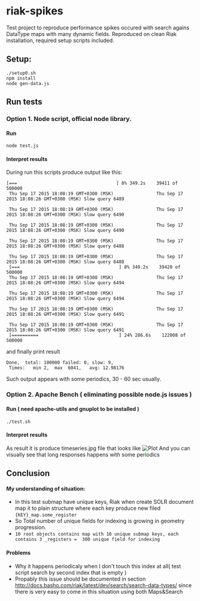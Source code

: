 # riak-spikes
Test project to reproduce performance spikes occured with search agains DataType maps with many dynamic fields.
Reproduced on clean Riak installation, required setup scripts included.

## Setup:
```
./setup0.sh
npm install 
node gen-data.js 
```


## Run tests 

### Option 1. Node  script, official node library.

#### Run
```
node test.js  
```
#### Interpret results

During run this scripts produce output like this: 
```
[===                                     ] 8% 349.2s    39411 of 500000
 Thu Sep 17 2015 18:08:19 GMT+0300 (MSK)                Thu Sep 17 2015 18:08:26 GMT+0300 (MSK) Slow query 6489

 Thu Sep 17 2015 18:08:19 GMT+0300 (MSK)                Thu Sep 17 2015 18:08:26 GMT+0300 (MSK) Slow query 6490

 Thu Sep 17 2015 18:08:19 GMT+0300 (MSK)                Thu Sep 17 2015 18:08:26 GMT+0300 (MSK) Slow query 6490

 Thu Sep 17 2015 18:08:19 GMT+0300 (MSK)                Thu Sep 17 2015 18:08:26 GMT+0300 (MSK) Slow query 6488

 Thu Sep 17 2015 18:08:19 GMT+0300 (MSK)                Thu Sep 17 2015 18:08:26 GMT+0300 (MSK) Slow query 6488
 [===                                     ] 8% 349.2s    39420 of 500000
 Thu Sep 17 2015 18:08:19 GMT+0300 (MSK)                Thu Sep 17 2015 18:08:26 GMT+0300 (MSK) Slow query 6494

 Thu Sep 17 2015 18:08:19 GMT+0300 (MSK)                Thu Sep 17 2015 18:08:26 GMT+0300 (MSK) Slow query 6494

 Thu Sep 17 2015 18:08:19 GMT+0300 (MSK)                Thu Sep 17 2015 18:08:26 GMT+0300 (MSK) Slow query 6491

 Thu Sep 17 2015 18:08:19 GMT+0300 (MSK)                Thu Sep 17 2015 18:08:26 GMT+0300 (MSK) Slow query 6491
 [==========                              ] 24% 286.6s    122008 of 500000

```

and finally print result 

```
Done,  total: 100000 failed: 0, slow: 9, 
 Times:   min 2,  max  6041,   avg: 12.98176 
```

Such output appears with some periodics, 30 - 60 sec usually.


### Option 2. Apache Bench ( eliminating possible node.js  issues )

#### Run ( need apache-utils and gnuplot to be installed )
```
./test.sh
```
#### Interpret results

As result it is produce  timeseries.jpg    file  that looks like 
![Plot](https://www.dropbox.com/s/irybwreyyklsgdk/timeseries.jpg?dl=1)
And you can visually see  that long responses happens with some periodics

## Conclusion
#### My understanding of situation:
* In this test submap have unique keys, Riak when create SOLR document map it to plain structure  where each key  produce new filed `{KEY}_map.some_register`
* So Total number of unique fields for indexing is growing in geometry progression. 
* `10 root objects contains map with 10 unique submap keys, each contains 3 _registers =  300 unique field for indexing`

 
#### Problems
* Why  it happens periodicaly when I don't touch this index at all( test script search by second index that is empty )
* Propably this issue should  be documented in section http://docs.basho.com/riak/latest/dev/search/search-data-types/ since there is very easy to come in this situation using both Maps&Search









